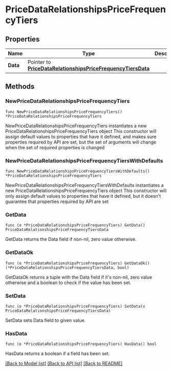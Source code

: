 # PriceDataRelationshipsPriceFrequencyTiers

## Properties

Name | Type | Description | Notes
------------ | ------------- | ------------- | -------------
**Data** | Pointer to [**PriceDataRelationshipsPriceFrequencyTiersData**](PriceDataRelationshipsPriceFrequencyTiersData.md) |  | [optional] 

## Methods

### NewPriceDataRelationshipsPriceFrequencyTiers

`func NewPriceDataRelationshipsPriceFrequencyTiers() *PriceDataRelationshipsPriceFrequencyTiers`

NewPriceDataRelationshipsPriceFrequencyTiers instantiates a new PriceDataRelationshipsPriceFrequencyTiers object
This constructor will assign default values to properties that have it defined,
and makes sure properties required by API are set, but the set of arguments
will change when the set of required properties is changed

### NewPriceDataRelationshipsPriceFrequencyTiersWithDefaults

`func NewPriceDataRelationshipsPriceFrequencyTiersWithDefaults() *PriceDataRelationshipsPriceFrequencyTiers`

NewPriceDataRelationshipsPriceFrequencyTiersWithDefaults instantiates a new PriceDataRelationshipsPriceFrequencyTiers object
This constructor will only assign default values to properties that have it defined,
but it doesn't guarantee that properties required by API are set

### GetData

`func (o *PriceDataRelationshipsPriceFrequencyTiers) GetData() PriceDataRelationshipsPriceFrequencyTiersData`

GetData returns the Data field if non-nil, zero value otherwise.

### GetDataOk

`func (o *PriceDataRelationshipsPriceFrequencyTiers) GetDataOk() (*PriceDataRelationshipsPriceFrequencyTiersData, bool)`

GetDataOk returns a tuple with the Data field if it's non-nil, zero value otherwise
and a boolean to check if the value has been set.

### SetData

`func (o *PriceDataRelationshipsPriceFrequencyTiers) SetData(v PriceDataRelationshipsPriceFrequencyTiersData)`

SetData sets Data field to given value.

### HasData

`func (o *PriceDataRelationshipsPriceFrequencyTiers) HasData() bool`

HasData returns a boolean if a field has been set.


[[Back to Model list]](../README.md#documentation-for-models) [[Back to API list]](../README.md#documentation-for-api-endpoints) [[Back to README]](../README.md)


